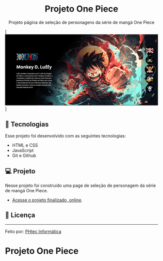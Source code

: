 <h1 align="center">Projeto One Piece</h1> 

<p align="center">Projeto página de seleção de personagens da série de mangá One Piece</p>

[<img src="./OnePiece.gif" alt="Serié de mangá One Piece">]

## 🚀 Tecnologias

Esse projeto foi desenvolvido com as seguintes tecnologias:

- HTML e CSS
- JavaScript
- Git e Github

## 💻 Projeto

Nesse projeto foi construido uma page de seleção de personagem da série de mangá One Piece.

- [Acesse o projeto finalizado, online](https://phtecinformatica.github.io/projeto-one-piece/).


## 📑 Licença

---

Feito por: <a href="https://www.instagram.com/phtec_informatica?igsh=ems1YmJyMzY5cnls">PHtec Informática</a>

# Projeto One Piece
